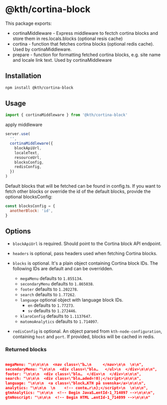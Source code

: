 # @kth/cortina-block

This package exports:

- cortinaMiddleware - Express middleware to fectch cortina blocks and store them in res.locals.blocks (optional resis cache)
- cortina - function that fetches cortina blocks (optional redis cache). Used by cortinaMiddleware.
- prepare - function for formatting fetched cortina blocks, e.g. site name and locale link text. Used by cortinaMiddleware

## Installation

```bash
npm install @kth/cortina-block
```

## Usage

```javascript
import { cortinaMiddleware } from '@kth/cortina-block'
```

apply middleware

```javascript
server.use(
  '',
  cortinaMiddleware({
    blockApiUrl,
    localeText,
    resourceUrl,
    blocksConfig,
    redisConfig,
  })
)
```

Default blocks that will be fetched can be found in config.ts. If you want to fetch other blocks or override the id of the default blocks, provide the optional blocksConfig:

```javascript
const blocksConfig = {
  anotherBlock: 'id',
}
```

## Options

- `blockApiUrl` is required. Should point to the Cortina block API endpoint.
- `headers` is optional, pass headers used when fetching Cortina blocks.
- `blocks` is optional. It's a plain object containing Cortina block IDs. The
  following IDs are default and can be overridden.

  - `megaMenu` defaults to `1.855134`.
  - `secondaryMenu` defaults to `1.865038`.
  - `footer` defaults to `1.202278`.
  - `search` defaults to `1.77262`.
  - `language` optional object with language block IDs.
    - `en` defaults to `1.77273`.
    - `sv` defaults to `1.272446`.
  - `klaroConfig` defaults to `1.1137647`.
  - `matomoAnalytics` defaults to `1.714097`.

- `redisConfig` is optional. An object parsed from `kth-node-configuration`, containing `host` and `port`. If provided, blocks will be cached in redis.

### Returned blocks

```json

megaMenu: "\n\n\n\n  <nav class=\"b…\n     </nav>\n\n  \n\n",
secondaryMenu: "\n\n\n  <div class=\"blo…   </ul>\n  </div>\n\n\n",
footer: "\n\n\n  <div class=\"blo…  </div>\n  </div>\n\n\n",
search: "\n\n\n  <div class=\"blo…aded=!0);</script>\n\n\n",
language: "\n\n\n  <a class=\"block…KTH på svenska</a>\n\n\n",
analytics: "\n\n\n  \n    <!-- conte…r\n};</script>\n  \n\n\n",
gtmAnalytics: "\n\n\n  <!-- Begin JavaS…entId-1_714097 -->\n\n\n",
gtmNoscript: "\n\n\n  <!-- Begin HTML …entId-1_714099 -->\n\n\n"
```
